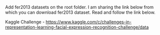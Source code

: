 Add fer2013 datasets on the root folder. I am sharing the link below from which you can download fer2013 dataset. Read and follow the link below.

Kaggle Challenge - https://www.kaggle.com/c/challenges-in-representation-learning-facial-expression-recognition-challenge/data
